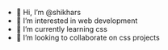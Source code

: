 - 👋 Hi, I’m @shikhars
- 👀 I’m interested in web development
- 🌱 I’m currently learning css
- 💞️ I’m looking to collaborate on css projects

<!---
shikhars/shikhars is a ✨ special ✨ repository because its `README.md` (this file) appears on your GitHub profile.
You can click the Preview link to take a look at your changes.
--->
